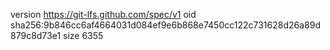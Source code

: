 version https://git-lfs.github.com/spec/v1
oid sha256:9b846cc6af4664031d084ef9e6b868e7450cc122c731628d26a89d879c8d73e1
size 6355

